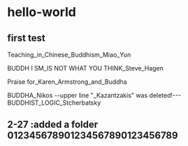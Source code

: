 # hello-world
first test
----------------------
Teaching_in_Chinese_Buddhism_Miao_Yun

BUDDH I SM_IS NOT WHAT YOU THINK_Steve_Hagen

Praise for_Karen_Armstrong_and_Buddha

BUDDHA_Nikos
--upper line "_Kazantzakis" was deleted!---
BUDDHIST_LOGIC_Stcherbatsky

2-27 :added a folder
012345678901234567890123456789
------------------------
